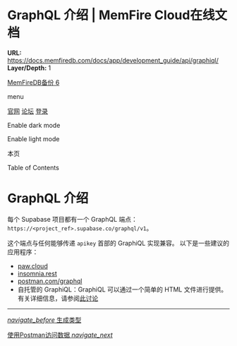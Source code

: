 # GraphQL 介绍 | MemFire Cloud在线文档

**URL:** https://docs.memfiredb.com/docs/app/development_guide/api/graphiql/
**Layer/Depth:** 1

[MemFireDB备份 6](/)

menu

[官网](https://memfiredb.com/)
[论坛](https://community.memfiredb.com/)
[登录](https://cloud.memfiredb.com/auth/login)

Enable dark mode

Enable light mode

本页

Table of Contents

# GraphQL 介绍

每个 Supabase 项目都有一个 GraphQL 端点： `https://<project_ref>.supabase.co/graphql/v1`。

这个端点与任何能够传递 `apikey` 首部的 GraphiQL 实现兼容。
以下是一些建议的应用程序：

* [paw.cloud](https://paw.cloud)
* [insomnia.rest](https://insomnia.rest)
* [postman.com/graphql](https://www.postman.com/graphql/)
* 自托管的 GraphiQL：GraphiQL 可以通过一个简单的 HTML 文件进行提供。有关详细信息，请参阅[此讨论](https://github.com/supabase/supabase/discussions/6144)

---

[*navigate\_before* 生成类型](/docs/app/development_guide/api/generating-types/)

[使用Postman访问数据 *navigate\_next*](/docs/app/development_guide/api/postman/)